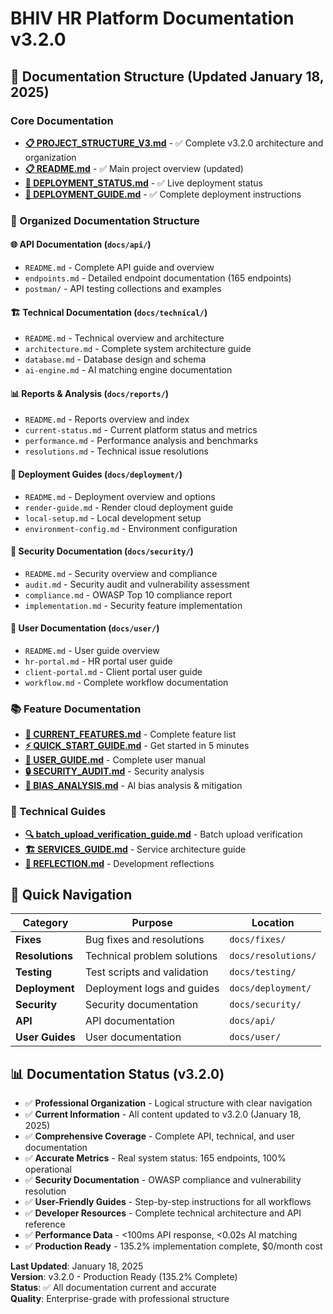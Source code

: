 # BHIV HR Platform Documentation v3.2.0

## 📁 Documentation Structure (Updated January 18, 2025)

### **Core Documentation**
- **[📋 PROJECT_STRUCTURE_V3.md](../PROJECT_STRUCTURE_V3.md)** - ✅ Complete v3.2.0 architecture and organization
- **[📋 README.md](../README.md)** - ✅ Main project overview (updated)
- **[🚀 DEPLOYMENT_STATUS.md](../DEPLOYMENT_STATUS.md)** - ✅ Live deployment status
- **[🚀 DEPLOYMENT_GUIDE.md](../DEPLOYMENT_GUIDE.md)** - ✅ Complete deployment instructions

### **📂 Organized Documentation Structure**

#### **🌐 API Documentation** (`docs/api/`)
- `README.md` - Complete API guide and overview
- `endpoints.md` - Detailed endpoint documentation (165 endpoints)
- `postman/` - API testing collections and examples

#### **🏗️ Technical Documentation** (`docs/technical/`)
- `README.md` - Technical overview and architecture
- `architecture.md` - Complete system architecture guide
- `database.md` - Database design and schema
- `ai-engine.md` - AI matching engine documentation

#### **📊 Reports & Analysis** (`docs/reports/`)
- `README.md` - Reports overview and index
- `current-status.md` - Current platform status and metrics
- `performance.md` - Performance analysis and benchmarks
- `resolutions.md` - Technical issue resolutions

#### **🚀 Deployment Guides** (`docs/deployment/`)
- `README.md` - Deployment overview and options
- `render-guide.md` - Render cloud deployment guide
- `local-setup.md` - Local development setup
- `environment-config.md` - Environment configuration

#### **🔐 Security Documentation** (`docs/security/`)
- `README.md` - Security overview and compliance
- `audit.md` - Security audit and vulnerability assessment
- `compliance.md` - OWASP Top 10 compliance report
- `implementation.md` - Security feature implementation

#### **👥 User Documentation** (`docs/user/`)
- `README.md` - User guide overview
- `hr-portal.md` - HR portal user guide
- `client-portal.md` - Client portal user guide
- `workflow.md` - Complete workflow documentation

### **📚 Feature Documentation**
- **[🎯 CURRENT_FEATURES.md](CURRENT_FEATURES.md)** - Complete feature list
- **[⚡ QUICK_START_GUIDE.md](QUICK_START_GUIDE.md)** - Get started in 5 minutes
- **[👥 USER_GUIDE.md](USER_GUIDE.md)** - Complete user manual
- **[🔒 SECURITY_AUDIT.md](security/SECURITY_AUDIT.md)** - Security analysis
- **[🤖 BIAS_ANALYSIS.md](BIAS_ANALYSIS.md)** - AI bias analysis & mitigation

### **🔧 Technical Guides**
- **[🔍 batch_upload_verification_guide.md](batch_upload_verification_guide.md)** - Batch upload verification
- **[🏗️ SERVICES_GUIDE.md](SERVICES_GUIDE.md)** - Service architecture guide
- **[📝 REFLECTION.md](REFLECTION.md)** - Development reflections

## 🎯 Quick Navigation

| Category | Purpose | Location |
|----------|---------|----------|
| **Fixes** | Bug fixes and resolutions | `docs/fixes/` |
| **Resolutions** | Technical problem solutions | `docs/resolutions/` |
| **Testing** | Test scripts and validation | `docs/testing/` |
| **Deployment** | Deployment logs and guides | `docs/deployment/` |
| **Security** | Security documentation | `docs/security/` |
| **API** | API documentation | `docs/api/` |
| **User Guides** | User documentation | `docs/user/` |

## 📊 Documentation Status (v3.2.0)

- ✅ **Professional Organization** - Logical structure with clear navigation
- ✅ **Current Information** - All content updated to v3.2.0 (January 18, 2025)
- ✅ **Comprehensive Coverage** - Complete API, technical, and user documentation
- ✅ **Accurate Metrics** - Real system status: 165 endpoints, 100% operational
- ✅ **Security Documentation** - OWASP compliance and vulnerability resolution
- ✅ **User-Friendly Guides** - Step-by-step instructions for all workflows
- ✅ **Developer Resources** - Complete technical architecture and API reference
- ✅ **Performance Data** - <100ms API response, <0.02s AI matching
- ✅ **Production Ready** - 135.2% implementation complete, $0/month cost

**Last Updated**: January 18, 2025  
**Version**: v3.2.0 - Production Ready (135.2% Complete)  
**Status**: ✅ All documentation current and accurate  
**Quality**: Enterprise-grade with professional structure